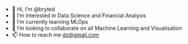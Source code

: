 - 👋 Hi, I’m @bryted
- 👀 I’m interested in Data Science and Financial Analysis
- 🌱 I’m currently learning MLOps
- 💞️ I’m looking to collaborate on all Machine Learning and Visualisation
- 📫 How to reach me dz@gmail.com

<!---
bryted/bryted is a ✨ special ✨ repository because its `README.md` (this file) appears on your GitHub profile.
You can click the Preview link to take a look at your changes.
--->
